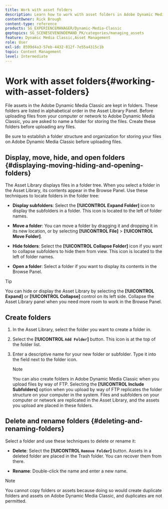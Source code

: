 ```yaml
---
title: Work with asset folders
description: Learn how to work with asset folders in Adobe Dynamic Media Classic.
contentOwner: Rick Brough
content-type: reference
products: SG_EXPERIENCEMANAGER/Dynamic-Media-Classic
geptopics: SG_SCENESEVENONDEMAND_PK/categories/managing_assets
feature: Dynamic Media Classic,Asset Management
role: User
exl-id: 8599d4a3-57eb-4432-812f-7e55a4315c1b
topic: Content Management
level: Intermediate
---
```

# Work with asset folders{#working-with-asset-folders}

File assets in the Adobe Dynamic Media Classic are kept in folders. These folders are listed in alphabetical order in the Asset Library Panel. Before uploading files from your computer or network to Adobe Dynamic Media Classic, you are asked to name a folder for storing the files. Create these folders before uploading any files.

Be sure to establish a folder structure and organization for storing your files on Adobe Dynamic Media Classic before uploading files.

## Display, move, hide, and open folders {#displaying-moving-hiding-and-opening-folders}

The Asset Library displays files in a folder tree. When you select a folder in the Asset Library, its contents appear in the Browse Panel. Use these techniques to locate folders in the folder tree:

* **Display subfolders**: Select the **[!UICONTROL Expand Folder]** icon to display the subfolders in a folder. This icon is located to the left of folder names.

* **Move a folder**: You can move a folder by dragging it and dropping it in its new location, or by selecting **[!UICONTROL File]** > **[!UICONTROL Move Folder]**.

* **Hide folders**: Select the **[!UICONTROL Collapse Folder]** icon if you want to collapse subfolders to hide them from view. This icon is located to the left of folder names.

* **Open a folder**: Select a folder if you want to display its contents in the Browse Panel.

>[!TIP]
>
>You can hide or display the Asset Library by selecting the **[!UICONTROL Expand]** or **[!UICONTROL Collapse]** control on its left side. Collapse the Asset Library panel when you need more room to work in the Browse Panel.

## Create folders

1. In the Asset Library, select the folder you want to create a folder in.
1. Select the **[!UICONTROL `Add Folder`]** button. This icon is at the top of the folder list.
1. Enter a descriptive name for your new folder or subfolder. Type it into the field next to the folder icon.

   >[!NOTE]
   >
   >You can also create folders in Adobe Dynamic Media Classic when you upload files by way of FTP. Selecting the **[!UICONTROL Include Subfolders]** option when you upload by way of FTP replicates the folder structure on your computer in the system. Files and subfolders on your computer or network are replicated in the Asset Library, and the assets you upload are placed in these folders.

## Delete and rename folders {#deleting-and-renaming-folders}

Select a folder and use these techniques to delete or rename it:

* **Delete**: Select the **[!UICONTROL `Remove Folder`]** button. Assets in a deleted folder are placed in the Trash folder. You can recover them from there.

* **Rename**: Double-click the name and enter a new name.

>[!NOTE]
>
>You cannot copy folders or assets because doing so would create duplicate folders and assets on Adobe Dynamic Media Classic, and duplicates are not permitted.
